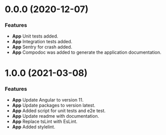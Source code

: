 # 0.0.0 (2020-12-07)

### Features

- **App** Unit tests added.
- **App** Integration tests added.
- **App** Sentry for crash added.
- **App** Compodoc was added to generate the application documentation.

# 1.0.0 (2021-03-08)

### Features

- **App** Update Angular to version 11.
- **App** Update packages to version latest.
- **App** Added script for unit tests and e2e test.
- **App** Update readme with documentation.
- **App** Replace tsLint with EsLint.
- **App** Added stylelint.
